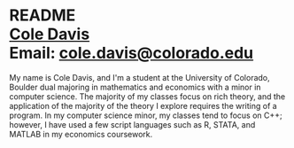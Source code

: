 # README <br/> [Cole Davis](www.linkedin.com/in/cole-davis-econ-math) <br/> Email: cole.davis@colorado.edu
My name is Cole Davis, and I'm a student at the University of Colorado, Boulder dual majoring in mathematics and economics with a minor in computer science.
The majority of my classes focus on rich theory, and the application of the majority of the theory I explore requires the writing of a program. In my computer
science minor, my classes tend to focus on C++; however, I have used a few script languages such as R, STATA, and MATLAB in my economics coursework. 
